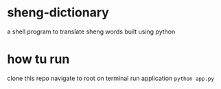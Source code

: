 # sheng-dictionary
a shell program to translate sheng words built using python

# how tu run
clone this repo
navigate to root on terminal
run application
```python app.py```
